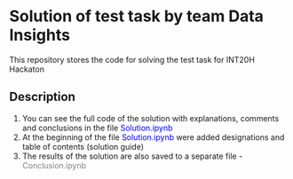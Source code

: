 # Solution of test task by team Data Insights 
This repository stores the code for solving the test task for INT20H Hackaton

## Description
1. You can see the full code of the solution with explanations, comments and conclusions in the file <span style="color:blue">Solution.ipynb</span>
2. At the beginning of the file <span style="color:blue">Solution.ipynb</span> were added designations and table of contents (solution guide)
3. The results of the solution are also saved to a separate file - <span style="color:gray">Conclusion.ipynb</span> 
